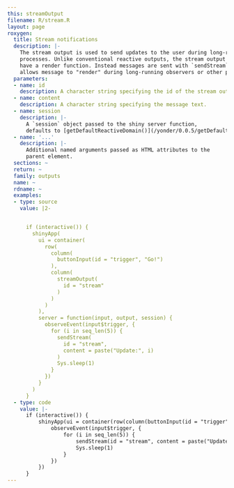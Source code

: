 ```yaml
---
this: streamOutput
filename: R/stream.R
layout: page
roxygen:
  title: Stream notifications
  description: |-
    The stream output is used to send updates to the user during long-running
    processes. Unlike conventional reactive outputs, the stream output does not
    have a render function. Instead messages are sent with `sendStream`. This
    allows message to "render" during long-running observers or other processes.
  parameters:
  - name: id
    description: A character string specifying the id of the stream output.
  - name: content
    description: A character string specifying the message text.
  - name: session
    description: |-
      A `session` object passed to the shiny server function,
      defaults to [getDefaultReactiveDomain()](/yonder/0.0.5/getDefaultReactiveDomain().html).
  - name: '...'
    description: |-
      Additional named arguments passed as HTML attributes to the
      parent element.
  sections: ~
  return: ~
  family: outputs
  name: ~
  rdname: ~
  examples:
  - type: source
    value: |2-


      if (interactive()) {
        shinyApp(
          ui = container(
            row(
              column(
                buttonInput(id = "trigger", "Go!")
              ),
              column(
                streamOutput(
                  id = "stream"
                )
              )
            )
          ),
          server = function(input, output, session) {
            observeEvent(input$trigger, {
              for (i in seq_len(5)) {
                sendStream(
                  id = "stream",
                  content = paste("Update:", i)
                )
                Sys.sleep(1)
              }
            })
          }
        )
      }
  - type: code
    value: |-
      if (interactive()) {
          shinyApp(ui = container(row(column(buttonInput(id = "trigger", "Go!")), column(streamOutput(id = "stream")))), server = function(input, output, session) {
              observeEvent(input$trigger, {
                  for (i in seq_len(5)) {
                      sendStream(id = "stream", content = paste("Update:", i))
                      Sys.sleep(1)
                  }
              })
          })
      }
---
```

